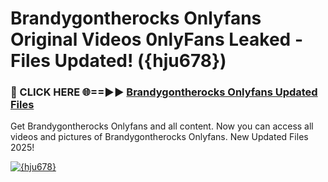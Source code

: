 # Brandygontherocks Onlyfans Original Videos 0nlyFans Leaked - Files Updated! ({hju678})

<h3>🔴 CLICK HERE 🌐==►► <a href="https://tinyurl.com/ms9xzufz" rel="nofollow">Brandygontherocks Onlyfans Updated Files</a></h3>

Get Brandygontherocks Onlyfans and all content. Now you can access all videos and pictures of Brandygontherocks Onlyfans. New Updated Files 2025!

[![{hju678}](https://i.imgur.com/PQ7UWWw.gif)](https://tinyurl.com/ms9xzufz)